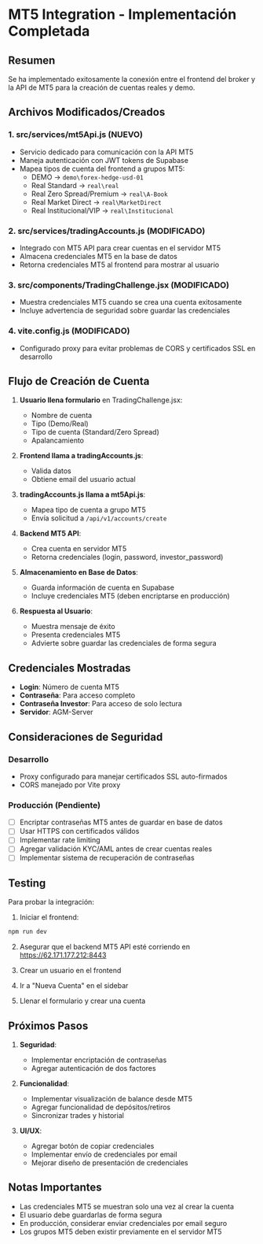 # MT5 Integration - Implementación Completada

## Resumen
Se ha implementado exitosamente la conexión entre el frontend del broker y la API de MT5 para la creación de cuentas reales y demo.

## Archivos Modificados/Creados

### 1. **src/services/mt5Api.js** (NUEVO)
- Servicio dedicado para comunicación con la API MT5
- Maneja autenticación con JWT tokens de Supabase
- Mapea tipos de cuenta del frontend a grupos MT5:
  - DEMO → `demo\forex-hedge-usd-01`
  - Real Standard → `real\real`
  - Real Zero Spread/Premium → `real\A-Book`
  - Real Market Direct → `real\MarketDirect`
  - Real Institucional/VIP → `real\Institucional`

### 2. **src/services/tradingAccounts.js** (MODIFICADO)
- Integrado con MT5 API para crear cuentas en el servidor MT5
- Almacena credenciales MT5 en la base de datos
- Retorna credenciales MT5 al frontend para mostrar al usuario

### 3. **src/components/TradingChallenge.jsx** (MODIFICADO)
- Muestra credenciales MT5 cuando se crea una cuenta exitosamente
- Incluye advertencia de seguridad sobre guardar las credenciales

### 4. **vite.config.js** (MODIFICADO)
- Configurado proxy para evitar problemas de CORS y certificados SSL en desarrollo

## Flujo de Creación de Cuenta

1. **Usuario llena formulario** en TradingChallenge.jsx:
   - Nombre de cuenta
   - Tipo (Demo/Real)
   - Tipo de cuenta (Standard/Zero Spread)
   - Apalancamiento

2. **Frontend llama a tradingAccounts.js**:
   - Valida datos
   - Obtiene email del usuario actual

3. **tradingAccounts.js llama a mt5Api.js**:
   - Mapea tipo de cuenta a grupo MT5
   - Envía solicitud a `/api/v1/accounts/create`

4. **Backend MT5 API**:
   - Crea cuenta en servidor MT5
   - Retorna credenciales (login, password, investor_password)

5. **Almacenamiento en Base de Datos**:
   - Guarda información de cuenta en Supabase
   - Incluye credenciales MT5 (deben encriptarse en producción)

6. **Respuesta al Usuario**:
   - Muestra mensaje de éxito
   - Presenta credenciales MT5
   - Advierte sobre guardar las credenciales de forma segura

## Credenciales Mostradas
- **Login**: Número de cuenta MT5
- **Contraseña**: Para acceso completo
- **Contraseña Investor**: Para acceso de solo lectura
- **Servidor**: AGM-Server

## Consideraciones de Seguridad

### Desarrollo
- Proxy configurado para manejar certificados SSL auto-firmados
- CORS manejado por Vite proxy

### Producción (Pendiente)
- [ ] Encriptar contraseñas MT5 antes de guardar en base de datos
- [ ] Usar HTTPS con certificados válidos
- [ ] Implementar rate limiting
- [ ] Agregar validación KYC/AML antes de crear cuentas reales
- [ ] Implementar sistema de recuperación de contraseñas

## Testing

Para probar la integración:

1. Iniciar el frontend:
```bash
npm run dev
```

2. Asegurar que el backend MT5 API esté corriendo en https://62.171.177.212:8443

3. Crear un usuario en el frontend

4. Ir a "Nueva Cuenta" en el sidebar

5. Llenar el formulario y crear una cuenta

## Próximos Pasos

1. **Seguridad**:
   - Implementar encriptación de contraseñas
   - Agregar autenticación de dos factores

2. **Funcionalidad**:
   - Implementar visualización de balance desde MT5
   - Agregar funcionalidad de depósitos/retiros
   - Sincronizar trades y historial

3. **UI/UX**:
   - Agregar botón de copiar credenciales
   - Implementar envío de credenciales por email
   - Mejorar diseño de presentación de credenciales

## Notas Importantes

- Las credenciales MT5 se muestran solo una vez al crear la cuenta
- El usuario debe guardarlas de forma segura
- En producción, considerar enviar credenciales por email seguro
- Los grupos MT5 deben existir previamente en el servidor MT5